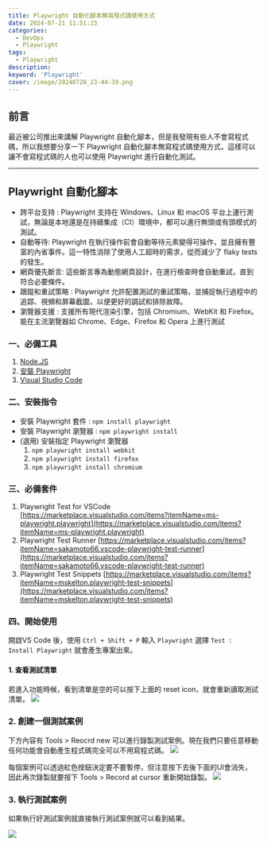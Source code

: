 ```yaml
---
title: Playwright 自動化腳本無寫程式碼使用方式
date: 2024-07-21 11:51:23
categories: 
  - DevOps
  - Playwright
tags: 
  - Playwright
description:
keyword: 'Playwright'
cover: /image/20240720_23-44-39.png
---
```


## 前言
最近被公司推出來講解 Playwright 自動化腳本，但是我發現有些人不會寫程式碼，所以我想要分享一下 Playwright 自動化腳本無寫程式碼使用方式，這樣可以讓不會寫程式碼的人也可以使用 Playwright 進行自動化測試。

--- 

## Playwright 自動化腳本
- 跨平台支持 : Playwright 支持在 Windows、Linux 和 macOS 平台上運行測試，無論是本地還是在持續集成（CI）環境中，都可以進行無頭或有頭模式的測試。
- 自動等待: Playwright 在執行操作前會自動等待元素變得可操作，並且擁有豐富的內省事件。這一特性消除了使用人工超時的需求，從而減少了 flaky tests 的發生。
- 網頁優先斷言: 這些斷言專為動態網頁設計，在進行檢查時會自動重試，直到符合必要條件。
- 跟蹤和重試策略 : Playwright 允許配置測試的重試策略，並捕捉執行過程中的追踪、視頻和屏幕截圖，以便更好的調試和排除故障。
- 瀏覽器支援 : 支援所有現代渲染引擎，包括 Chromium、WebKit 和 Firefox。能在主流瀏覽器如 Chrome、Edge、Firefox 和 Opera 上進行測試

### 一、必備工具
1. [Node.JS](https://nodejs.org/zh-cn)
2. [安裝 Playwright](https://www.npmjs.com/package/playwright)
3. [Visual Studio Code](https://code.visualstudio.com/)


### 二、安裝指令
- 安裝 Playwright 套件 : ```npm install playwright```
- 安裝 Playwright 瀏覽器 : ```npm playwright install```
- (選用) 安裝指定 Playwright 瀏覽器 
  1. ```npm playwright install webkit```
  2. ```npm playwright install firefox```
  3. ```npm playwright install chromium```

### 三、必備套件
1. Playwright Test for VSCode
[https://marketplace.visualstudio.com/items?itemName=ms-playwright.playwright](https://marketplace.visualstudio.com/items?itemName=ms-playwright.playwright)
2. Playwright Test Runner
[https://marketplace.visualstudio.com/items?itemName=sakamoto66.vscode-playwright-test-runner](https://marketplace.visualstudio.com/items?itemName=sakamoto66.vscode-playwright-test-runner)
3. Playwright Test Snippets
[https://marketplace.visualstudio.com/items?itemName=mskelton.playwright-test-snippets](https://marketplace.visualstudio.com/items?itemName=mskelton.playwright-test-snippets)


### 四、開始使用
開啟VS Code 後，使用 ```Ctrl + Shift + P``` 輸入 ```Playwright``` 選擇 ```Test : Install Playwright``` 就會產生專案出來。

#### 1. 查看測試清單
若進入功能時候，看到清單是空的可以按下上面的 reset icon，就會重新讀取測試清單。 
![](/image/20240720_23-28-40.png)


### 2. 創建一個測試案例
下方內容有 Tools > Reocrd new 可以進行錄製測試案例。現在我們只要任意移動任何功能會自動產生程式碼完全可以不用寫程式碼。
![](/image/20240720_23-30-31.png)


每個案例可以透過紅色按鈕決定要不要暫停，但注意按下去後下面的UI會消失，因此再次錄製就要按下 Tools > Record at cursor 重新開始錄製。
![](/image/20240720_23-31-56.png)


### 3. 執行測試案例
如果執行好測試案例就直接執行測試案例就可以看到結果。

![](/image/20240720_23-42-44.png)
